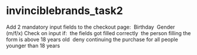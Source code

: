 # invinciblebrands_task2
Add 2 mandatory input fields to the checkout page: ­ Birthday ­ Gender (m/f/x) Check on input if: ­ the fields got filled correctly ­ the person filling the form is above 18 years old ­ deny continuing the purchase for all people younger than 18 years
